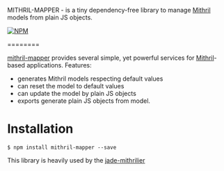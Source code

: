 MITHRIL-MAPPER - is a tiny dependency-free library to manage [Mithril](https://lhorie.github.io/mithril/) models from plain JS objects.

[![NPM](https://nodei.co/npm/mithril-mapper.png)](https://nodei.co/npm/mithril-mapper/)


========

[mithril-mapper](https://github.com/imrefazekas/mithril-mapper) provides several simple, yet powerful services for [Mithril](https://lhorie.github.io/mithril/)-based applications.
Features:

- generates Mithril models respecting default values
- can reset the model to default values
- can update the model by plain JS objects
- exports generate plain JS objects from model.


# Installation

	$ npm install mithril-mapper --save


This library is heavily used by the [jade-mithrilier](https://github.com/imrefazekas/jade-mithrilier)
